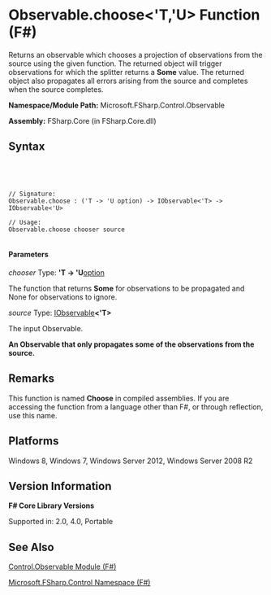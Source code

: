 # Observable.choose<'T,'U> Function (F#)

Returns an observable which chooses a projection of observations from the source using the given function. The returned object will trigger observations for which the splitter returns a **Some** value. The returned object also propagates all errors arising from the source and completes when the source completes.

**Namespace/Module Path:** Microsoft.FSharp.Control.Observable

**Assembly:** FSharp.Core (in FSharp.Core.dll)


## Syntax



```




// Signature:
Observable.choose : ('T -> 'U option) -> IObservable<'T> -> IObservable<'U>

// Usage:
Observable.choose chooser source


```





#### Parameters
*chooser*
Type: **'T -&gt; 'U**[option](http://msdn.microsoft.com/en-us/library/b08add48-34bf-4410-80a1-ef6a8daddc58)


The function that returns **Some** for observations to be propagated and None for observations to ignore.


*source*
Type: [IObservable](http://msdn.microsoft.com/en-us/library/04855e2b-42e4-4342-860a-b86566c4f2d9)**&lt;'T&gt;**


The input Observable.



**An Observable that only propagates some of the observations from the source.**
## Remarks
This function is named **Choose** in compiled assemblies. If you are accessing the function from a language other than F#, or through reflection, use this name.


## Platforms
Windows 8, Windows 7, Windows Server 2012, Windows Server 2008 R2


## Version Information
**F# Core Library Versions**

Supported in: 2.0, 4.0, Portable




## See Also
[Control.Observable Module &#40;F&#35;&#41;](Control.Observable-Module-%5BFSharp%5D.md)

[Microsoft.FSharp.Control Namespace &#40;F&#35;&#41;](Microsoft.FSharp.Control-Namespace-%5BFSharp%5D.md)

